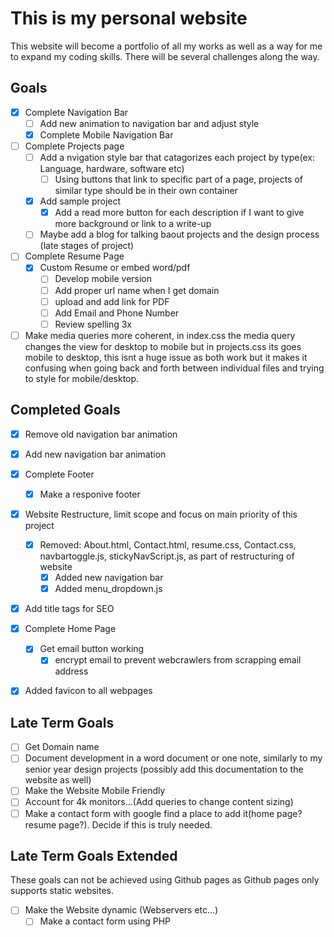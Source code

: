 # **This is my personal website**
This website will become a portfolio of all my works as well as a way for me to expand my coding skills. There will be several challenges along the way. 

## **Goals**
- [X] Complete Navigation Bar
	- [ ] Add new animation to navigation bar and adjust style
	- [X] Complete Mobile Navigation Bar
- [ ] Complete Projects page
	-[ ] Add a nvigation style bar that catagorizes each project by type(ex: Language, hardware, software etc)
		-[ ] Using buttons that link to specific part of a page, projects of similar type should be in their own container
	- [X] Add sample project
		- [X] Add a read more button for each description if I want to give more background or link to a write-up
	- [ ] Maybe add a blog for talking baout projects and the design process (late stages of project)
- [ ] Complete Resume Page
	- [X] Custom Resume or embed word/pdf
		- [ ] Develop mobile version
		- [ ] Add proper url name when I get domain
		- [ ] upload and add link for PDF
		- [ ] Add Email and Phone Number
		- [ ] Review spelling 3x
- [ ] Make media queries more coherent, in index.css the media query changes the view for desktop to mobile but in projects.css its goes mobile to desktop, this isnt a huge issue as both work but it makes it confusing when going back and forth between individual files and trying to style for mobile/desktop.

## **Completed Goals**
- [x] Remove old navigation bar animation
- [x] Add new navigation bar animation
- [X] Complete Footer
	- [x] Make a responive footer
- [X] Website Restructure, limit scope and focus on main priority of this project
	- [X] Removed: About.html, Contact.html, resume.css, Contact.css, navbartoggle.js, stickyNavScript.js, as part of restructuring of website
		- [X] Added new navigation bar
		- [X] Added menu_dropdown.js
- [X] Add title tags for SEO
- [X] Complete Home Page
	- [X] Get email button working 
		- [X] encrypt email to prevent webcrawlers from scrapping email address
- [X] Added favicon to all webpages


## **Late Term Goals**
- [ ] Get Domain name
- [ ] Document development in a word document or one note, similarly to my senior year design projects (possibly add this documentation to the website as well)
- [ ] Make the Website Mobile Friendly
- [ ] Account for 4k monitors...(Add queries to change content sizing)
- [ ] Make a contact form with google find a place to add it(home page? resume page?). Decide if this is truly needed.

## **Late Term Goals Extended** 
These goals can not be achieved using Github pages as Github pages only supports static websites.
- [ ] Make the Website dynamic (Webservers etc...)
	- [ ] Make a contact form using PHP
